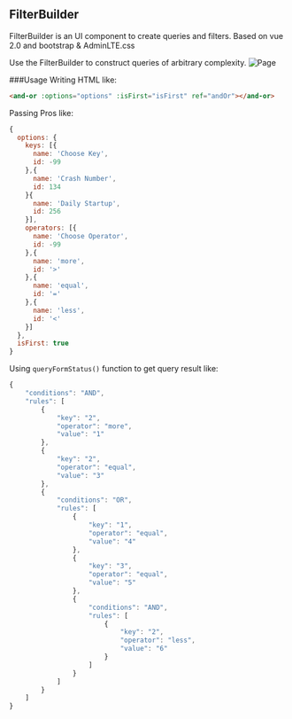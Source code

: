 ## FilterBuilder
FilterBuilder is an UI component to create queries and filters. Based on vue 2.0 and bootstrap & AdminLTE.css

Use the FilterBuilder to construct queries of arbitrary complexity.
![Page](https://github.com/akumatus/FilterBuilder/blob/master/filter.png)

###Usage
Writing HTML like:

```html
<and-or :options="options" :isFirst="isFirst" ref="andOr"></and-or>
```

Passing Pros like:
```javascript
{
  options: {
    keys: [{
      name: 'Choose Key',
      id: -99
    },{
      name: 'Crash Number',
      id: 134
    }{
      name: 'Daily Startup',
      id: 256
    }],
    operators: [{
      name: 'Choose Operator',
      id: -99
    },{
      name: 'more',
      id: '>'
    },{
      name: 'equal',
      id: '='
    },{
      name: 'less',
      id: '<'
    }]
  },
  isFirst: true
}
```

Using `queryFormStatus()` function to get query result like:
```javascript
{
    "conditions": "AND",
    "rules": [
        {
            "key": "2",
            "operator": "more",
            "value": "1"
        },
        {
            "key": "2",
            "operator": "equal",
            "value": "3"
        },
        {
            "conditions": "OR",
            "rules": [
                {
                    "key": "1",
                    "operator": "equal",
                    "value": "4"
                },
                {
                    "key": "3",
                    "operator": "equal",
                    "value": "5"
                },
                {
                    "conditions": "AND",
                    "rules": [
                        {
                            "key": "2",
                            "operator": "less",
                            "value": "6"
                        }
                    ]
                }
            ]
        }
    ]
}
```